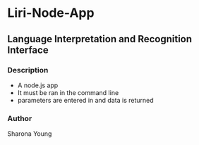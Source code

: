 # Liri-Node-App
## Language Interpretation and Recognition Interface
### Description
* A node.js app
* It must be ran in the command line
* parameters are entered in and data is returned

### Author
Sharona Young

